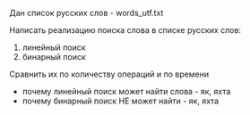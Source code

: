 Дан список русских слов - words_utf.txt  

Написать реализацию поиска слова в списке русских слов:  
1) линейный поиск  
2) бинарный поиск  

Сравнить их по количеству операций и по времени  

- почему линейный поиск может найти слова - як, яхта  
- почему бинарный поиск НЕ может найти - як, яхта  
